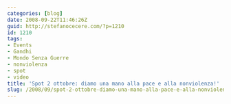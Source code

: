 ```yaml
---
categories: [blog]
date: 2008-09-22T11:46:26Z
guid: http://stefanocecere.com/?p=1210
id: 1210
tags:
- Events
- Gandhi
- Mondo Senza Guerre
- nonviolenza
- spot
- video
title: 'Spot 2 ottobre: diamo una mano alla pace e alla nonviolenza!'
slug: /2008/09/spot-2-ottobre-diamo-una-mano-alla-pace-e-alla-nonviolenza/
---
```



